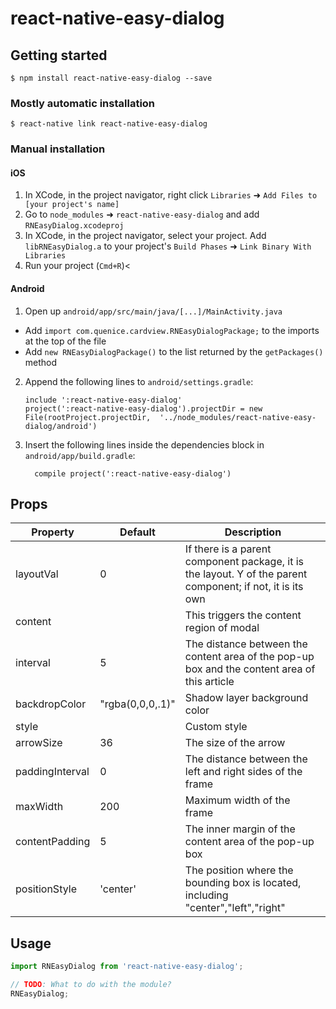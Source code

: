 
# react-native-easy-dialog

## Getting started

`$ npm install react-native-easy-dialog --save`

### Mostly automatic installation

`$ react-native link react-native-easy-dialog`

### Manual installation


#### iOS

1. In XCode, in the project navigator, right click `Libraries` ➜ `Add Files to [your project's name]`
2. Go to `node_modules` ➜ `react-native-easy-dialog` and add `RNEasyDialog.xcodeproj`
3. In XCode, in the project navigator, select your project. Add `libRNEasyDialog.a` to your project's `Build Phases` ➜ `Link Binary With Libraries`
4. Run your project (`Cmd+R`)<

#### Android

1. Open up `android/app/src/main/java/[...]/MainActivity.java`
  - Add `import com.quenice.cardview.RNEasyDialogPackage;` to the imports at the top of the file
  - Add `new RNEasyDialogPackage()` to the list returned by the `getPackages()` method
2. Append the following lines to `android/settings.gradle`:
  	```
  	include ':react-native-easy-dialog'
  	project(':react-native-easy-dialog').projectDir = new File(rootProject.projectDir, 	'../node_modules/react-native-easy-dialog/android')
  	```
3. Insert the following lines inside the dependencies block in `android/app/build.gradle`:
  	```
      compile project(':react-native-easy-dialog')
  	```
## Props

Property | Default | Description
--------- | ------------- | ------------
layoutVal | 0 | If there is a parent component package, it is the layout. Y of the parent component; if not, it is its own
content |  | This triggers the content region of modal
interval | 5 | The distance between the content area of the pop-up box and the content area of this article
backdropColor | "rgba(0,0,0,.1)" | Shadow layer background color
style | | Custom style
arrowSize| 36 | The size of the arrow
paddingInterval| 0 | The distance between the left and right sides of the frame
maxWidth | 200 | Maximum width of the frame
contentPadding | 5 | The inner margin of the content area of the pop-up box
positionStyle | 'center' | The position where the bounding box is located, including "center","left","right"

## Usage
```javascript
import RNEasyDialog from 'react-native-easy-dialog';

// TODO: What to do with the module?
RNEasyDialog;
```
  
